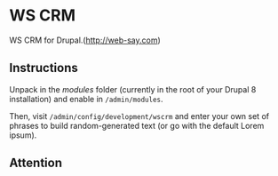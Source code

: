 WS CRM
===========

WS CRM for Drupal.(http://web-say.com)

Instructions
------------

Unpack in the *modules* folder (currently in the root of your Drupal 8
installation) and enable in `/admin/modules`.

Then, visit `/admin/config/development/wscrm` and enter your own set of
phrases to build random-generated text (or go with the default Lorem ipsum).

Attention
---------

